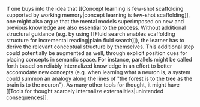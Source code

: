 If one buys into the idea that [[Concept learning is few-shot scaffolding supported by working memory|concept learning is few-shot scaffolding]], one might also argue that the mental models superimposed on new and previous knowledge are also essential to the process. Without additional structural guidance (e.g. by using [[Fluid search enables scaffolding structure for incremental reading|plain fluid search]]), the learner has to derive the relevant conceptual structure by themselves. This additional step could potentially be augmented as well, through explicit position cues for placing concepts in semantic space. For instance, parallels might be called forth based on reliably internalized knowledge in an effort to better accomodate new concepts (e.g. when learning what a neuron is, a system could summon an analogy along the lines of "the forest is to the tree as the brain is to the neuron"). As many other tools for thought, it might have [[Tools for thought scarcely internalize externalities|unintended consequences]].